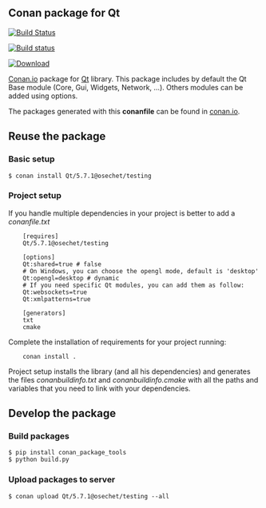 Conan package for Qt
--------------------------------------------

[![Build Status](https://travis-ci.org/osechet/conan-qt.svg?branch=testing/5.7.1)](https://travis-ci.org/osechet/conan-qt)

[![Build status](https://ci.appveyor.com/api/projects/status/gboj3x82d42eoasw/branch/testing/5.7.1?svg=true)](https://ci.appveyor.com/project/osechet/conan-qt)

[ ![Download](https://api.bintray.com/packages/osechet/Conan/Qt%3Aosechet/images/download.svg?version=5.7.1%3Atesting) ](https://bintray.com/osechet/Conan/Qt%3Aosechet/5.7.1%3Atesting/link)

[Conan.io](https://conan.io) package for [Qt](https://www.qt.io) library. This package includes by default the Qt Base module (Core, Gui, Widgets, Network, ...). Others modules can be added using options.

The packages generated with this **conanfile** can be found in [conan.io](http://www.conan.io/source/Qt/5.7.1/osechet/testing).

## Reuse the package

### Basic setup

```
$ conan install Qt/5.7.1@osechet/testing
```

### Project setup

If you handle multiple dependencies in your project is better to add a *conanfile.txt*

```
    [requires]
    Qt/5.7.1@osechet/testing

    [options]
    Qt:shared=true # false
    # On Windows, you can choose the opengl mode, default is 'desktop'
    Qt:opengl=desktop # dynamic
    # If you need specific Qt modules, you can add them as follow:
    Qt:websockets=true
    Qt:xmlpatterns=true

    [generators]
    txt
    cmake
```

Complete the installation of requirements for your project running:

```
    conan install .
```

Project setup installs the library (and all his dependencies) and generates the files *conanbuildinfo.txt* and *conanbuildinfo.cmake* with all the paths and variables that you need to link with your dependencies.

## Develop the package

### Build packages

    $ pip install conan_package_tools
    $ python build.py

### Upload packages to server

    $ conan upload Qt/5.7.1@osechet/testing --all
